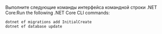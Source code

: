 
<span data-ttu-id="a066b-101">Выполните следующие команды интерфейса командной строки .NET Core:</span><span class="sxs-lookup"><span data-stu-id="a066b-101">Run the following .NET Core CLI commands:</span></span>

```dotnetcli
dotnet ef migrations add InitialCreate
dotnet ef database update
```
